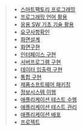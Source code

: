 > * [스마트팩토리 프로그래밍](https://github.com/juhun450/smart/tree/master/%EC%8A%A4%EB%A7%88%ED%8A%B8%ED%8C%A9%ED%86%A0%EB%A6%AC)
> * [프로그래밍 언어 활용]()
> * [응용 SW 기초 기술 활용]()
> * [요구사항확인](https://github.com/juhun450/smart/tree/master/%EC%9A%94%EA%B5%AC%EC%82%AC%ED%95%AD)
> * [화면설계](https://github.com/juhun450/smart/tree/master/%ED%99%94%EB%A9%B4%EC%84%A4%EA%B3%84)
> * [화면구현](https://github.com/juhun450/smart/tree/master/%ED%99%94%EB%A9%B4%EA%B5%AC%ED%98%84)
> * [인터페이스 구현](https://github.com/juhun450/smart/tree/master/%EC%9D%B8%ED%84%B0%ED%8E%98%EC%9D%B4%EC%8A%A4%EA%B5%AC%ED%98%84)
> * [서버프로그램 구현]()
> * [데이터 입출력 구현]()
> * [통합 구현]()
> * [제품소프트웨어 패키징]()
> * [정보시스템 이행]()
> * [애플리케이션 테스트 수행]()
> * [애플리케이션 테스트 관리]()
> * [애플리케이션 배포]()
> * [프로젝트]()
